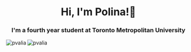 <h1 align="center">Hi, I'm Polina!👋</h1>
<h3 align="center">I'm a fourth year student at Toronto Metropolitan University</h3>

<p><img align="left" src="https://github-readme-stats.vercel.app/api/top-langs?username=pvalia&show_icons=true&locale=en&layout=compact" alt="pvalia" /></p>

<p><img align="center" src="https://github-readme-streak-stats.herokuapp.com/?user=pvalia&" alt="pvalia" /></p>

